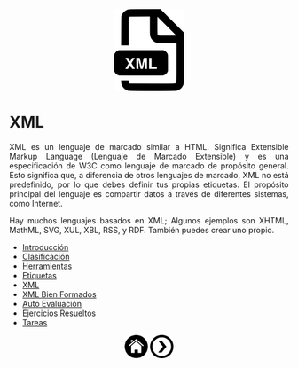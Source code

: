 
<div align="justify">


 <div align="center">
 	<img align="center" width= "25%" src="../../img/xml.png" alt="XML">
</div>

# XML

 XML es un lenguaje de marcado similar a HTML. Significa Extensible Markup Language (Lenguaje de Marcado Extensible) y es una especificación de W3C como lenguaje de marcado de propósito general. Esto significa que, a diferencia de otros lenguajes de marcado, XML no está predefinido, por lo que debes definir tus propias etiquetas. El propósito principal del lenguaje es compartir datos a través de diferentes sistemas, como Internet.

 Hay muchos lenguajes basados en XML; Algunos ejemplos son XHTML, MathML, SVG, XUL, XBL, RSS, y RDF. También puedes crear uno propio.


  - [Introducción](INTRODUCCION.md)
  - [Clasificación](CLASIFICACION.md)
  - [Herramientas](HERRAMIENTAS.md)
  - [Etiquetas](ETIQUETAS.md)
  - [XML](XML.md)
  - [XML Bien Formados](XML_BIEN_FORMADOS.md)
  - [Auto Evaluación](AUTOEVALUACION.md)
  - [Ejercicios Resueltos](EJERCICIOS_RESUELTOS.md)
  - [Tareas](TAREAS.md)

</div>

 <div align="center">
 	<a href="README.md"><img src="../../img/home.png" alt="XML Home" style="width:42px;height:42px;"></a>
 	<a href="INTRODUCCION.md"><img src="../../img/next.png" alt="XML Clasificación" style="width:42px;height:42px;"> 
</div>